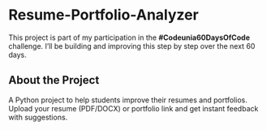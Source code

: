 # Resume-Portfolio-Analyzer
This project is part of my participation in the **#Codeunia60DaysOfCode** challenge. I’ll be building and improving this step by step over the next 60 days.

## About the Project
A Python project to help students improve their resumes and portfolios.  
Upload your resume (PDF/DOCX) or portfolio link and get instant feedback with suggestions.